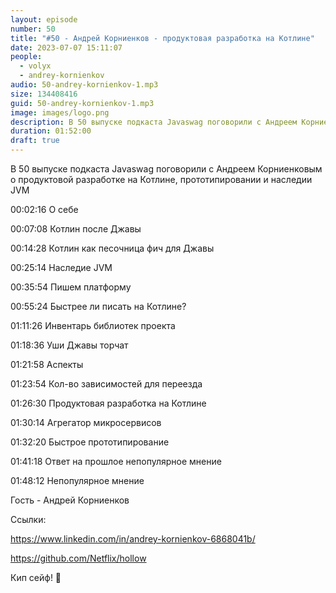 ```yaml
---
layout: episode
number: 50
title: "#50 - Андрей Корниенков - продуктовая разработка на Котлине"
date: 2023-07-07 15:11:07
people:
  - volyx
  - andrey-kornienkov
audio: 50-andrey-kornienkov-1.mp3
size: 134408416 
guid: 50-andrey-kornienkov-1.mp3
image: images/logo.png
description: В 50 выпуске подкаста Javaswag поговорили с Андреем Корниенковым о продуктовой разработке на Котлине, прототипировании и наследии JVM"
duration: 01:52:00
draft: true
---
```


В 50 выпуске подкаста Javaswag поговорили с Андреем Корниенковым о продуктовой разработке на Котлине, прототипировании и наследии JVM

00:02:16 О себе

00:07:08 Котлин после Джавы

00:14:28 Котлин как песочница фич для Джавы

00:25:14 Наследие JVM

00:35:54 Пишем платформу 

00:55:24 Быстрее ли писать на Котлине? 

01:11:26 Инвентарь библиотек проекта

01:18:36 Уши Джавы торчат

01:21:58 Аспекты 

01:23:54 Кол-во зависимостей для переезда

01:26:30 Продуктовая разработка на Котлине 

01:30:14 Агрегатор микросервисов 

01:32:20 Быстрое прототипирование

01:41:18 Ответ на прошлое непопулярное мнение

01:48:12 Непопулярное мнение 

Гость - Андрей Корниенков

Ссылки:

https://www.linkedin.com/in/andrey-kornienkov-6868041b/

https://github.com/Netflix/hollow

Кип сейф! 🖖







